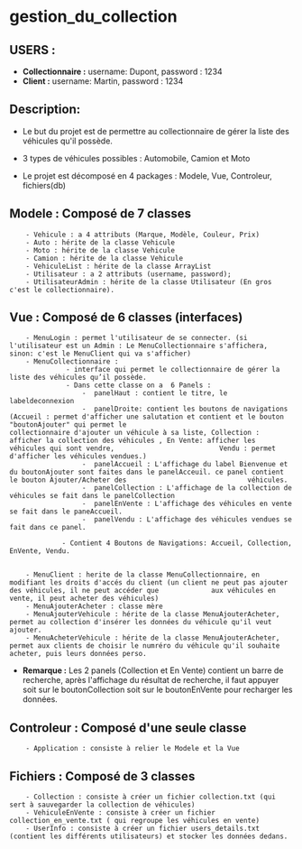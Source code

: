 # gestion_du_collection

## USERS :
 - **Collectionnaire :** username: Dupont, password : 1234
 - **Client :** username: Martin, password : 1234

## Description:
- Le but du projet est de permettre au collectionnaire de gérer la liste des véhicules qu'il possède. 
- 3 types de véhicules possibles : Automobile, Camion et Moto

- Le projet est décomposé en 4 packages : Modele, Vue, Controleur, fichiers(db)

## Modele : Composé de 7 classes
        - Vehicule : a 4 attributs (Marque, Modèle, Couleur, Prix)
        - Auto : hérite de la classe Vehicule
        - Moto : hérite de la classe Vehicule
        - Camion : hérite de la classe Vehicule
        - VehiculeList : hérite de la classe ArrayList
        - Utilisateur : a 2 attributs (username, password);
        - UtilisateurAdmin : hérite de la classe Utilisateur (En gros c'est le collectionnaire).

## Vue : Composé de 6 classes (interfaces)
        - MenuLogin : permet l'utilisateur de se connecter. (si l'utilisateur est un Admin : Le MenuCollectionnaire s'affichera, sinon: c'est le MenuClient qui va s'afficher)
        - MenuCollectionnaire : 
                  - interface qui permet le collectionnaire de gérer la liste des véhicules qu’il possède.
                  - Dans cette classe on a  6 Panels :
                      -  panelHaut : contient le titre, le labeldeconnexion
                      -  panelDroite: contient les boutons de navigations (Accueil : permet d'afficher une salutation et contient et le bouton "boutonAjouter" qui permet le                              collectionnaire d'ajouter un véhicule à sa liste, Collection : afficher la collection des véhicules , En Vente: afficher les véhicules qui sont vendre,                          Vendu : permet d'afficher les véhicules vendues.)
                      -  panelAccueil : L'affichage du label Bienvenue et du boutonAjouter sont faites dans le panelAcceuil. ce panel contient le bouton Ajouter/Acheter des                              véhicules.
                      -  panelCollection : L'affichage de la collection de véhicules se fait dans le panelCollection
                      -  panelEnVente : L'affichage des véhicules en vente se fait dans le paneAccueil.
                      -  panelVendu : L'affichage des véhicules vendues se fait dans ce panel.
                 
                 - Contient 4 Boutons de Navigations: Accueil, Collection, EnVente, Vendu.
                  
                      
        - MenuClient : herite de la classe MenuCollectionnaire, en modifiant les droits d'accés du client (un client ne peut pas ajouter des véhicules, il ne peut accéder que             aux véhicules en vente, il peut acheter des véhicules)
        - MenuAjouterAcheter : classe mère
        - MenuAjouterVehicule : hérite de la classe MenuAjouterAcheter, permet au collection d'insérer les données du véhicule qu'il veut ajouter.
        - MenuAcheterVehicule : hérite de la classe MenuAjouterAcheter, permet aux clients de choisir le numréro du véhicule qu'il souhaite acheter, puis leurs données perso.

- **Remarque :**
  Les 2 panels (Collection et En Vente) contient un barre de recherche, après l'affichage du résultat de recherche, il faut appuyer soit sur le                                     boutonCollection soit sur le boutonEnVente pour recharger les données.



## Controleur : Composé d'une seule classe
        - Application : consiste à relier le Modele et la Vue



## Fichiers : Composé de 3 classes
        - Collection : consiste à créer un fichier collection.txt (qui sert à sauvegarder la collection de véhicules)
        - VehiculeEnVente : consiste à créer un fichier collection_en_vente.txt ( qui regroupe les véhicules en vente)
        - UserInfo : consiste à créer un fichier users_details.txt (contient les différents utilisateurs) et stocker les données dedans.
